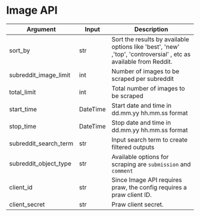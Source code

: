 # Image API

Argument | Input | Description
--------- | ------- | -----------  
sort_by | str | Sort the results by available options like 'best', 'new' ,'top', 'controversial' , etc as available from Reddit.
subreddit_image_limit | int | Number of images to be scraped per subreddit
total_limit | int | Total number of images to be scraped
start_time | DateTime | Start date and time in dd.mm.yy hh.mm.ss format
stop_time | DateTime | Stop date and time in dd.mm.yy hh.mm.ss format
subreddit_search_term | str | Input search term to create filtered outputs
subreddit_object_type | str | Available options for scraping are `submission` and `comment`
client_id | str | Since Image API requires praw, the config requires a praw client ID.
client_secret | str | Praw client secret. 